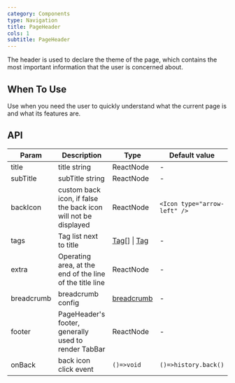 ```yaml
---
category: Components
type: Navigation
title: PageHeader
cols: 1
subtitle: PageHeader
---
```


The header is used to declare the theme of the page, which contains the most important information that the user is concerned about.

## When To Use

Use when you need the user to quickly understand what the current page is and what its features are.

## API

| Param | Description | Type | Default value |
| ----- | ----------- | ---- | ------------- |
| title | title string | ReactNode | - |
| subTitle | subTitle string | ReactNode | - |
| backIcon | custom back icon, if false the back icon will not be displayed | ReactNode | `<Icon type="arrow-left" />` |
| tags | Tag list next to title | [Tag](https://ant.design/components/tag-cn/)[] \| [Tag](https://ant.design/components/tag-cn/) | - |
| extra | Operating area, at the end of the line of the title line | ReactNode | - |
| breadcrumb | breadcrumb config |  [breadcrumb](https://ant.design/components/breadcrumb-cn/)  | - |
| footer | PageHeader's footer, generally used to render TabBar | ReactNode | -  |
| onBack | back icon click event | `()=>void` | `()=>history.back()` |

